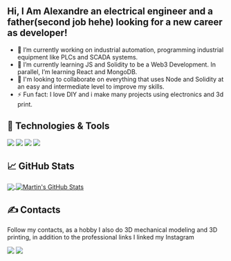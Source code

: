 
## Hi, I Am Alexandre an electrical engineer and a father(second job hehe) looking for a new career as developer!
- 🔭 I’m currently working on industrial automation, programming industrial equipment like PLCs and SCADA systems.
- 🌱 I’m currently learning JS and Solidity to be a Web3 Development. In parallel, I’m learning React and MongoDB.
- 👯 I'm looking to collaborate on everything that uses Node and Solidity at an easy and intermediate level to improve my skills.
- ⚡ Fun fact: I love DIY and i make many projects  using electronics and 3d print.

## 🔧 Technologies & Tools
![](https://img.shields.io/badge/Code-Flutter-9cf?style=flat-square&logo=Flutter&logoColor=white)
![](https://img.shields.io/badge/Code-%20Dart-9cf?style=flat-square&logo=Dart&logoColor=white)
![](https://img.shields.io/badge/Code-%20JavaScript-9cf?style=flat-square&logo=javascript&logoColor=white)
![](https://img.shields.io/badge/Tools-%20SQL%20Server-9cf?style=flat-square&logo=MicrosoftSqlServer&logoColor=white)


## &#x1f4c8; GitHub Stats

<a href="https://github.com/MartinHeinz/MartinHeinz">
  <img align="center" src="https://github-readme-stats.vercel.app/api/top-langs/?username=AlexandreSkal&hide=java,html,tex&title_color=ffffff&text_color=c9cacc&icon_color=2bbc8a&bg_color=1d1f21&langs_count=3" />
</a>
<a href="https://github.com/MartinHeinz/MartinHeinz">
  <img align="center" src="https://github-readme-stats.vercel.app/api?username=AlexandreSkal&show_icons=true&line_height=27&count_private=true&title_color=ffffff&text_color=c9cacc&icon_color=2bbc8a&bg_color=1d1f21" alt="Martin's GitHub Stats" />
</a>


## &#x270d; Contacts

Follow my contacts, as a hobby I also do 3D mechanical modeling  and 3D printing, in addition to the professional links I linked my Instagram

<a href="https://www.linkedin.com/in/alexandre-santosr/" target="_blank"><img src="https://img.shields.io/badge/-LinkedIn-%230077B5?style=for-the-badge&logo=linkedin&logoColor=white" target="_blank"></a> 
<a href="https://www.instagram.com/3dskal/" target="_blank"><img src="https://img.shields.io/badge/-Instagram-%23E4405F?style=for-the-badge&logo=instagram&logoColor=white" target="_blank"></a> 
